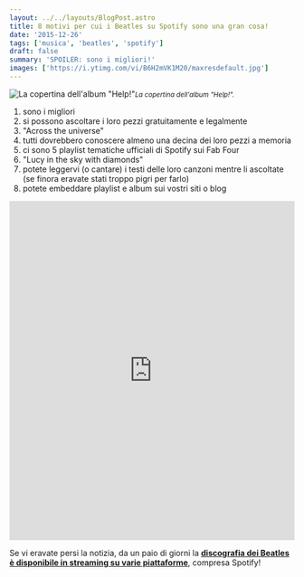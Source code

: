 ```yaml
---
layout: ../../layouts/BlogPost.astro
title: 8 motivi per cui i Beatles su Spotify sono una gran cosa!
date: '2015-12-26'
tags: ['musica', 'beatles', 'spotify']
draft: false
summary: 'SPOILER: sono i migliori!'
images: ['https://i.ytimg.com/vi/B6H2mVK1M20/maxresdefault.jpg']
---
```


![La copertina dell'album "Help!"](https://i.ytimg.com/vi/B6H2mVK1M20/maxresdefault.jpg)<small>_La copertina dell'album "Help!"._</small>

1. sono i migliori
2. si possono ascoltare i loro pezzi gratuitamente e legalmente
3. "Across the universe"
4. tutti dovrebbero conoscere almeno una decina dei loro pezzi a memoria
5. ci sono 5 playlist tematiche ufficiali di Spotify sui Fab Four
6. "Lucy in the sky with diamonds"
7. potete leggervi (o cantare) i testi delle loro canzoni mentre li ascoltate (se finora eravate stati troppo pigri per farlo)
8. potete embeddare playlist e album sui vostri siti o blog

<iframe src="https://embed.spotify.com/?uri=spotify%3Aalbum%3A5ju5Ouzan3QwXqQt1Tihbh" width="100%" height="600" frameBorder="0" allowTransparency="true"></iframe>

Se vi eravate persi la notizia, da un paio di giorni la **[discografia dei Beatles è disponibile in streaming su varie piattaforme](http://www.huffingtonpost.it/2015/12/24/beatles-in-streaming-su-spotify_n_8874034.html)**, compresa Spotify!
